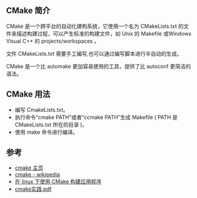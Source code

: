 
## CMake 简介

CMake 是一个跨平台的自动化建构系统，它使用一个名为 CMakeLists.txt 的文件来描述构建过程，可以产生标准的构建文件，如 Unix 的 Makefile 或Windows Visual C++ 的 projects/workspaces 。

文件 CMakeLists.txt 需要手工编写,也可以通过编写脚本进行半自动的生成。

CMake 是一个比 automake 更加容易使用的工具，提供了比 autoconf 更简洁的语法。

## CMake 用法

* 编写 CmakeLists.txt。
* 执行命令“cmake PATH”或者“ccmake PATH”生成 Makefile ( PATH 是 CMakeLists.txt 所在的目录 )。
* 使用 make 命令进行编译。

## 参考

* [cmake 主页](https://cmake.org/)
* [cmake - wikipedia](https://zh.wikipedia.org/zh-cn/CMake)
* [在 linux 下使用 CMake 构建应用程序](https://www.ibm.com/developerworks/cn/linux/l-cn-cmake/)
* [cmake实践.pdf](http://sewm.pku.edu.cn/src/paradise/reference/CMake%20Practice.pdf)
